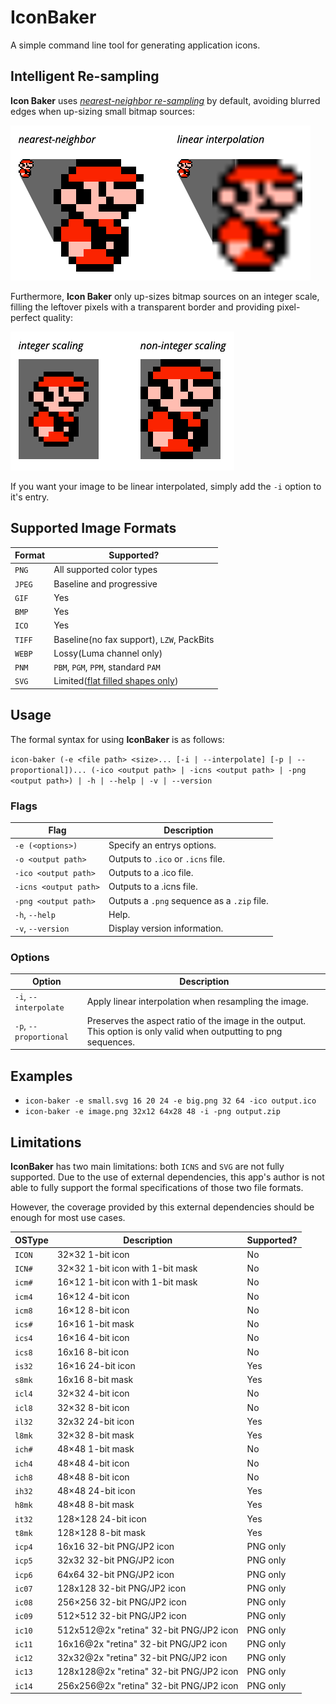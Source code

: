 # IconBaker

A simple command line tool for generating application icons.

## Intelligent Re-sampling
**Icon Baker** uses _[nearest-neighbor re-sampling](https://en.wikipedia.org/wiki/Nearest-neighbor_interpolation)_ by default, avoiding blurred edges when up-sizing small bitmap sources:

<img width="480px" height="248px" src="image1.png">

Furthermore, **Icon Baker** only up-sizes bitmap sources on an integer scale, filling the leftover pixels with a transparent border and providing pixel-perfect quality:

<img width="358px" height="222px" src="image2.png">

If you want your image to be linear interpolated, simply add the `-i` option to it's entry.

## Supported Image Formats
| Format | Supported?                                                                                 | 
| ------ | -------------------------------------------------------------------------------------------| 
| `PNG`  | All supported color types                                                                  | 
| `JPEG` | Baseline and progressive                                                                   | 
| `GIF`  | Yes                                                                                        | 
| `BMP`  | Yes                                                                                        | 
| `ICO`  | Yes                                                                                        | 
| `TIFF` | Baseline(no fax support), `LZW`, PackBits                                                  | 
| `WEBP` | Lossy(Luma channel only)                                                                   | 
| `PNM ` | `PBM`, `PGM`, `PPM`, standard `PAM`                                                        |
| `SVG`  | Limited([flat filled shapes only](https://github.com/GarkGarcia/icon_baker#svg-support))   |

## Usage
The formal syntax for using **IconBaker** is as follows:

`icon-baker (-e <file path> <size>... [-i | --interpolate] [-p | --proportional])... (-ico <output path> | -icns <output path> | -png <output path>) | -h | --help | -v | --version`

### Flags

|Flag                 |Description                                |
|---------------------|-------------------------------------------|
|`-e (<options>)`     |Specify an entrys options.                 |
|`-o <output path>`   |Outputs to `.ico` or `.icns` file.         |
|`-ico <output path>` |Outputs to a .ico file.                    |
|`-icns <output path>`|Outputs to a .icns file.                   |
|`-png <output path>` |Outputs a `.png` sequence as a `.zip` file.|
|`-h`, `--help`       |Help.                                      |
|`-v`, `--version`    |Display version information.               |

### Options
|Option                |Description                                                                                                       |
|----------------------|------------------------------------------------------------------------------------------------------------------|
|`-i`, `--interpolate` |Apply linear interpolation when resampling the image.                                                             |
|`-p`, `--proportional`|Preserves the aspect ratio of the image in the output. This option is only valid when outputting to png sequences.|

## Examples
* `icon-baker -e small.svg 16 20 24 -e big.png 32 64 -ico output.ico`
* `icon-baker -e image.png 32x12 64x28 48 -i -png output.zip`

## Limitations
**IconBaker** has two main limitations: both `ICNS` and `SVG` are not fully supported. Due to the use of external dependencies, this app's author is not able to fully support the formal specifications of those two file formats.

However, the coverage provided by this external dependencies should be enough for most use cases.

| OSType | Description                             | Supported? |
|--------|-----------------------------------------|------------|
| `ICON` | 32×32 1-bit icon                        | No         |
| `ICN#` | 32×32 1-bit icon with 1-bit mask        | No         |
| `icm#` | 16×12 1-bit icon with 1-bit mask        | No         |
| `icm4` | 16×12 4-bit icon                        | No         |
| `icm8` | 16×12 8-bit icon                        | No         |
| `ics#` | 16×16 1-bit mask                        | No         |
| `ics4` | 16×16 4-bit icon                        | No         |
| `ics8` | 16x16 8-bit icon                        | No         |
| `is32` | 16×16 24-bit icon                       | Yes        |
| `s8mk` | 16x16 8-bit mask                        | Yes        |
| `icl4` | 32×32 4-bit icon                        | No         |
| `icl8` | 32×32 8-bit icon                        | No         |
| `il32` | 32x32 24-bit icon                       | Yes        |
| `l8mk` | 32×32 8-bit mask                        | Yes        |
| `ich#` | 48×48 1-bit mask                        | No         |
| `ich4` | 48×48 4-bit icon                        | No         |
| `ich8` | 48×48 8-bit icon                        | No         |
| `ih32` | 48×48 24-bit icon                       | Yes        |
| `h8mk` | 48×48 8-bit mask                        | Yes        |
| `it32` | 128×128 24-bit icon                     | Yes        |
| `t8mk` | 128×128 8-bit mask                      | Yes        |
| `icp4` | 16x16 32-bit PNG/JP2 icon               | PNG only   |
| `icp5` | 32x32 32-bit PNG/JP2 icon               | PNG only   |
| `icp6` | 64x64 32-bit PNG/JP2 icon               | PNG only   |
| `ic07` | 128x128 32-bit PNG/JP2 icon             | PNG only   |
| `ic08` | 256×256 32-bit PNG/JP2 icon             | PNG only   |
| `ic09` | 512×512 32-bit PNG/JP2 icon             | PNG only   |
| `ic10` | 512x512@2x "retina" 32-bit PNG/JP2 icon | PNG only   |
| `ic11` | 16x16@2x "retina" 32-bit PNG/JP2 icon   | PNG only   |
| `ic12` | 32x32@2x "retina" 32-bit PNG/JP2 icon   | PNG only   |
| `ic13` | 128x128@2x "retina" 32-bit PNG/JP2 icon | PNG only   |
| `ic14` | 256x256@2x "retina" 32-bit PNG/JP2 icon | PNG only   |